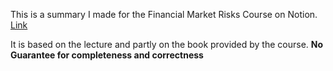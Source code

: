 This is a summary I made for the Financial Market Risks Course on Notion. [Link](https://inquisitive-jaw-a43.notion.site/Financial-Market-Risks-Exam-Preparation-f0ec3e636fe74c608c1fff4925ca8f88)

It is based on the lecture and partly on the book provided by the course. **No Guarantee for completeness and correctness**
